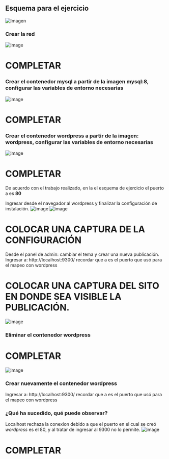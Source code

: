 ## Esquema para el ejercicio
![Imagen](img/esquema-ejercicio5.PNG)

### Crear la red
![image](https://github.com/user-attachments/assets/d9b0097a-4c36-4887-a97f-27a0c79b9fc6)

# COMPLETAR

### Crear el contenedor mysql a partir de la imagen mysql:8, configurar las variables de entorno necesarias
![image](https://github.com/user-attachments/assets/9f369d50-f7a9-445f-83c6-bfcb016dc87a)

# COMPLETAR

### Crear el contenedor wordpress a partir de la imagen: wordpress, configurar las variables de entorno necesarias
![image](https://github.com/user-attachments/assets/96c275a5-6dbd-4d93-9a30-e83462785960)

# COMPLETAR

De acuerdo con el trabajo realizado, en la el esquema de ejercicio el puerto a es **80**

Ingresar desde el navegador al wordpress y finalizar la configuración de instalación.
![image](https://github.com/user-attachments/assets/d01865b8-030a-441a-a249-6a0301fb1d73)
![image](https://github.com/user-attachments/assets/15ec69ec-91a4-4980-a52a-cd2e40e4d738)


# COLOCAR UNA CAPTURA DE LA CONFIGURACIÓN

Desde el panel de admin: cambiar el tema y crear una nueva publicación.
Ingresar a: http://localhost:9300/ 
recordar que a es el puerto que usó para el mapeo con wordpress
# COLOCAR UNA CAPTURA DEL SITO EN DONDE SEA VISIBLE LA PUBLICACIÓN.
![image](https://github.com/user-attachments/assets/56075fab-0086-4948-ba43-87a42740ecb1)

### Eliminar el contenedor wordpress
# COMPLETAR
![image](https://github.com/user-attachments/assets/84f0540a-f9dc-4572-9ef4-5b6e3d0860c2)

### Crear nuevamente el contenedor wordpress
Ingresar a: http://localhost:9300/ 
recordar que a es el puerto que usó para el mapeo con wordpress

### ¿Qué ha sucedido, qué puede observar?
Localhost rechaza la conexion debido a que el puerto en el cual se creó *wordpress* es el 80, y al tratar de ingresar al 9300 no lo permite.
![image](https://github.com/user-attachments/assets/c08a22a6-6dc4-4ec3-aad6-eb1a2c884fc9)

# COMPLETAR





